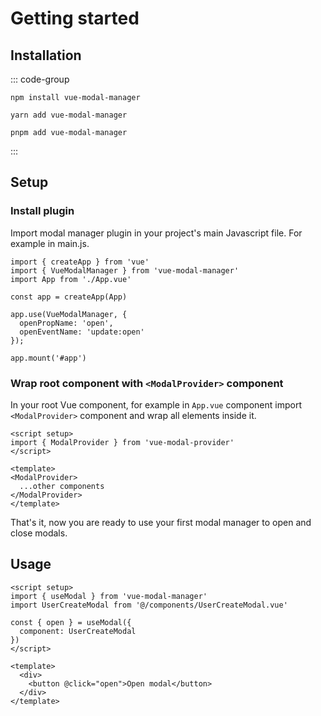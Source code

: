 # Getting started

## Installation

::: code-group

```shell[npm]
npm install vue-modal-manager
```

```shell[yarn]
yarn add vue-modal-manager
```

```shell[pnpm]
pnpm add vue-modal-manager
```
:::

## Setup

### Install plugin

Import modal manager plugin in your project's main Javascript file. For example in main.js.

```js[main.js]
import { createApp } from 'vue'
import { VueModalManager } from 'vue-modal-manager'
import App from './App.vue'

const app = createApp(App)

app.use(VueModalManager, {
  openPropName: 'open',
  openEventName: 'update:open'
});

app.mount('#app')
```

### Wrap root component with `<ModalProvider>` component

In your root Vue component, for example in `App.vue` component import `<ModalProvider>` component and wrap all elements inside it.

````vue[App.vue]
<script setup>
import { ModalProvider } from 'vue-modal-provider'
</script>

<template>
<ModalProvider>
  ...other components
</ModalProvider>
</template>
````

That's it, now you are ready to use your first modal manager to open and close modals.

## Usage

```vue
<script setup>
import { useModal } from 'vue-modal-manager'
import UserCreateModal from '@/components/UserCreateModal.vue'
  
const { open } = useModal({
  component: UserCreateModal
})
</script>

<template>
  <div>
    <button @click="open">Open modal</button>
  </div>
</template>
```